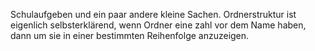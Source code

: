 Schulaufgeben und ein paar andere kleine Sachen.
Ordnerstruktur ist eigenlich selbsterklärend, wenn Ordner eine zahl vor dem Name haben, dann um sie in einer bestimmten Reihenfolge anzuzeigen.
